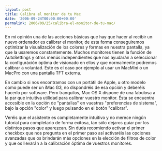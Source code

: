 ```yaml
---
layout: post
title: Calibra el monitor de tu Mac
date: '2006-09-24T00:00:00+00:00'
permalink: 2006/09/25/calibra-el-monitor-de-tu-mac/
---
```

<img style="float:right; margin:0 0 10px 10px;" src="http://photos1.blogger.com/blogger2/4553/2422/320/Imagen%203.png" border="0" alt="" />En mi opinión una de las acciones básicas que hay que hacer al recibir un nuevo ordenador es calibrar el monitor, de esta forma conseguiremos optimizar la visualización de los colores y formas en nuestra pantalla, ya que la usaremos constantemente. Muchos monitores tienen la función de AutoSettings y otros menús independientes que nos ayudarán a seleccionar la configuráción óptima de visionado en ellos y que normalmente podremos calibrar a voluntad. Este es el caso por ejemplo al usar un MacMini o un MacPro con una pantalla TFT externa.

En cambio si nos encontramos con un portátil de Apple, u otro modelo como puede ser un iMac G3, no dispondréis de esa opción y deberéis hacerlo por software. Pero tranquilos, Mac OS X dispone de una fabulosa a la par que intuitiva utilidad para calibrar vuestro monitor. Ésta se encuentra accesible en la opción de "pantallas" en vuestras "preferencias de sistema", bajo la opción "color" y luego pulsando en el botón "calibrar".

Veréis que el asistente es completamente intuitivo y no merece ningún tutorial para completarlo de forma exitosa, tan sólo dejaros guiar por los distintos pasos que aparezcan. Sin duda recomiendo activar el primer checkbox que nos pregunta en el primer paso así activaréis las opciones avanzadas que os brindarán más opciones en la elección de filtros de color y que os llevarán a la calibración óptima de vuestros monitores.
